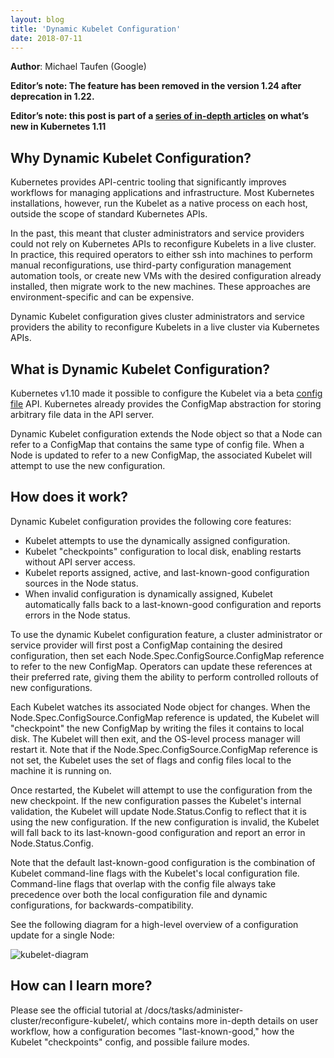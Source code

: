 ```yaml
---
layout: blog
title: 'Dynamic Kubelet Configuration'
date: 2018-07-11
---
```


**Author**: Michael Taufen (Google)

**Editor’s note: The feature has been removed in the version 1.24 after deprecation in 1.22.**

**Editor’s note: this post is part of a [series of in-depth articles](https://kubernetes.io/blog/2018/06/27/kubernetes-1.11-release-announcement/) on what’s new in Kubernetes 1.11**

## Why Dynamic Kubelet Configuration?

Kubernetes provides API-centric tooling that significantly improves workflows for managing applications and infrastructure. Most Kubernetes installations, however, run the Kubelet as a native process on each host, outside the scope of standard Kubernetes APIs.

In the past, this meant that cluster administrators and service providers could not rely on Kubernetes APIs to reconfigure Kubelets in a live cluster. In practice, this required operators to either ssh into machines to perform manual reconfigurations, use third-party configuration management automation tools, or create new VMs with the desired configuration already installed, then migrate work to the new machines. These approaches are environment-specific and can be expensive.

Dynamic Kubelet configuration gives cluster administrators and service providers the ability to reconfigure Kubelets in a live cluster via Kubernetes APIs.

## What is Dynamic Kubelet Configuration?

Kubernetes v1.10 made it possible to configure the Kubelet via a beta [config file](/docs/tasks/administer-cluster/kubelet-config-file/) API. Kubernetes already provides the ConfigMap abstraction for storing arbitrary file data in the API server.

Dynamic Kubelet configuration extends the Node object so that a Node can refer to a ConfigMap that contains the same type of config file. When a Node is updated to refer to a new ConfigMap, the associated Kubelet will attempt to use the new configuration.

## How does it work?

Dynamic Kubelet configuration provides the following core features:

* Kubelet attempts to use the dynamically assigned configuration.
* Kubelet "checkpoints" configuration to local disk, enabling restarts without API server access.
* Kubelet reports assigned, active, and last-known-good configuration sources in the Node status.
* When invalid configuration is dynamically assigned, Kubelet automatically falls back to a last-known-good configuration and reports errors in the Node status.

To use the dynamic Kubelet configuration feature, a cluster administrator or service provider will first post a ConfigMap containing the desired configuration, then set each Node.Spec.ConfigSource.ConfigMap reference to refer to the new ConfigMap. Operators can update these references at their preferred rate, giving them the ability to perform controlled rollouts of new configurations.

Each Kubelet watches its associated Node object for changes. When the Node.Spec.ConfigSource.ConfigMap reference is updated, the Kubelet will "checkpoint" the new ConfigMap by writing the files it contains to local disk. The Kubelet will then exit, and the OS-level process manager will restart it. Note that if the Node.Spec.ConfigSource.ConfigMap reference is not set, the Kubelet uses the set of flags and config files local to the machine it is running on.

Once restarted, the Kubelet will attempt to use the configuration from the new checkpoint. If the new configuration passes the Kubelet's internal validation, the Kubelet will update Node.Status.Config to reflect that it is using the new configuration. If the new configuration is invalid, the Kubelet will fall back to its last-known-good configuration and report an error in Node.Status.Config.

Note that the default last-known-good configuration is the combination of Kubelet command-line flags with the Kubelet's local configuration file. Command-line flags that overlap with the config file always take precedence over both the local configuration file and dynamic configurations, for backwards-compatibility.

See the following diagram for a high-level overview of a configuration update for a single Node:

![kubelet-diagram](/images/blog/2018-07-11-dynamic-kubelet-configuration/kubelet-diagram.png)

## How can I learn more?

Please see the official tutorial at /docs/tasks/administer-cluster/reconfigure-kubelet/, which contains more in-depth details on user workflow, how a configuration becomes "last-known-good," how the Kubelet "checkpoints" config, and possible failure modes.
